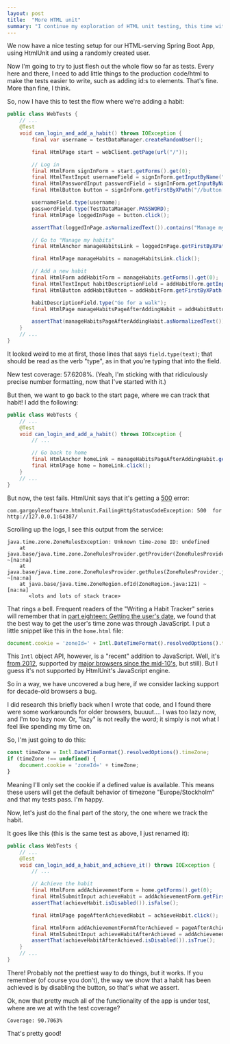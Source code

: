 ```yaml
---
layout: post
title:  "More HTML unit"
summary: "I continue my exploration of HTML unit testing, this time with a more complex example."
---
```

We now have a nice testing setup for our HTML-serving Spring Boot App, using HtmlUnit and using a randomly created user. 

Now I'm going to try to just flesh out the whole flow so far as tests. Every here and there, I need to add little things to the production code/html to make the tests easier to write, such as adding id:s to elements. That's fine. More than fine, I think.

So, now I have this to test the flow where we're adding a habit:

```java
public class WebTests {
    // ...
    @Test
    void can_login_and_add_a_habit() throws IOException {
        final var username = testDataManager.createRandomUser();

        final HtmlPage start = webClient.getPage(url("/"));

        // Log in
        final HtmlForm signInForm = start.getForms().get(0);
        final HtmlTextInput usernameField = signInForm.getInputByName("username");
        final HtmlPasswordInput passwordField = signInForm.getInputByName("password");
        final HtmlButton button = signInForm.getFirstByXPath("//button[@type='submit']");

        usernameField.type(username);
        passwordField.type(TestDataManager.PASSWORD);
        final HtmlPage loggedInPage = button.click();

        assertThat(loggedInPage.asNormalizedText()).contains("Manage my habits");

        // Go to "Manage my habits"
        final HtmlAnchor manageHabitsLink = loggedInPage.getFirstByXPath("//a[@id='manage-habits']");

        final HtmlPage manageHabits = manageHabitsLink.click();

        // Add a new habit
        final HtmlForm addHabitForm = manageHabits.getForms().get(0);
        final HtmlTextInput habitDescriptionField = addHabitForm.getInputByName("description");
        final HtmlButton addHabitButton = addHabitForm.getFirstByXPath("//button[@type='submit']");

        habitDescriptionField.type("Go for a walk");
        final HtmlPage manageHabitsPageAfterAddingHabit = addHabitButton.click();

        assertThat(manageHabitsPageAfterAddingHabit.asNormalizedText()).contains("Go for a walk");
    }
    // ...
}
```

It looked weird to me at first, those lines that says `field.type(text)`; that should be read as the verb "type", as in that you're typing that into the field.

New test coverage: 57.6208%. (Yeah, I'm sticking with that ridiculously precise number formatting, now that I've started with it.) 

But then, we want to go back to the start page, where we can track that habit! I add the following:

```java
public class WebTests {
    // ...
    @Test
    void can_login_and_add_a_habit() throws IOException {
        // ...

        // Go back to home
        final HtmlAnchor homeLink = manageHabitsPageAfterAddingHabit.getAnchorByHref("/");
        final HtmlPage home = homeLink.click();
    }
    // ...
}
```

But now, the test fails. HtmlUnit says that it's getting a [500](https://http.cat/500) error:

```
com.gargoylesoftware.htmlunit.FailingHttpStatusCodeException: 500  for http://127.0.0.1:64387/
```

Scrolling up the logs, I see this output from the service:

```
java.time.zone.ZoneRulesException: Unknown time-zone ID: undefined
	at java.base/java.time.zone.ZoneRulesProvider.getProvider(ZoneRulesProvider.java:281) ~[na:na]
	at java.base/java.time.zone.ZoneRulesProvider.getRules(ZoneRulesProvider.java:236) ~[na:na]
	at java.base/java.time.ZoneRegion.ofId(ZoneRegion.java:121) ~[na:na]
       <lots and lots of stack trace>
```

That rings a bell. Frequent readers of the "Writing a Habit Tracker" series will remember that in [part eighteen: Getting the user's date](/2023/01/18/habit-tracker-getting-the-users-date.html), we found that the best way to get the user's time zone was through JavaScript. I put a little snippet like this in the `home.html` file:

```javascript
document.cookie = 'zoneId=' + Intl.DateTimeFormat().resolvedOptions().timeZone;
```

This `Intl` object API, however, is a "recent" addition to JavaScript. Well, it's [from 2012](https://402.ecma-international.org/1.0/), supported by [major browsers since the mid-10's](https://developer.mozilla.org/en-US/docs/Web/JavaScript/Reference/Global_Objects/Intl), but still). But I guess it's not supported by HtmlUnit's JavaScript engine. 

So in a way, we have uncovered a bug here, if we consider lacking support for decade-old browsers a bug. 

I did research this briefly back when I wrote that code, and I found there were some workarounds for older browsers, buuuut.... I was too lazy now, and I'm too lazy now. Or, "lazy" is not really the word; it simply is not what I feel like spending my time on. 

So, I'm just going to do this:

```javascript
const timeZone = Intl.DateTimeFormat().resolvedOptions().timeZone;
if (timeZone !== undefined) {
    document.cookie = 'zoneId=' + timeZone;
}
```

Meaning I'll only set the cookie if a defined value is available. This means these users will get the default behavior of timezone "Europe/Stockholm" and that my tests pass. I'm happy. 

Now, let's just do the final part of the story, the one where we track the habit. 

It goes like this (this is the same test as above, I just renamed it):

```java
public class WebTests {
    // ...
    @Test
    void can_login_add_a_habit_and_achieve_it() throws IOException {
        // ...

        // Achieve the habit
        final HtmlForm addAchievementForm = home.getForms().get(0);
        final HtmlSubmitInput achieveHabit = addAchievementForm.getFirstByXPath("//input[@type='submit']");
        assertThat(achieveHabit.isDisabled()).isFalse();

        final HtmlPage pageAfterAchievedHabit = achieveHabit.click();

        final HtmlForm addAchievementFormAfterAchieved = pageAfterAchievedHabit.getForms().get(0);
        final HtmlSubmitInput achieveHabitAfterAchieved = addAchievementFormAfterAchieved.getFirstByXPath("//input[@type='submit']");
        assertThat(achieveHabitAfterAchieved.isDisabled()).isTrue();
    }
    // ...
}
```

There! Probably not the prettiest way to do things, but it works. If you remember (of course you don't), the way we show that a habit has been achieved is by disabling the button, so that's what we assert.

Ok, now that pretty much all of the functionality of the app is under test, where are we at with the test coverage?

```
Coverage: 90.7063%
```

That's pretty good!  